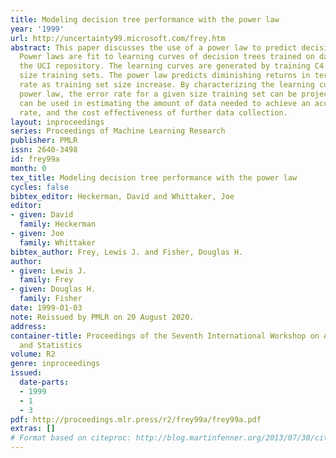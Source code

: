 ```yaml
---
title: Modeling decision tree performance with the power law
year: '1999'
url: http://uncertainty99.microsoft.com/frey.htm
abstract: This paper discusses the use of a power law to predict decision tree performance.
  Power laws are fit to learning curves of decision trees trained on data sets from
  the UCI repository. The learning curves are generated by training C4.5 on different
  size training sets. The power law predicts diminishing returns in terms of error
  rate as training set size increase. By characterizing the learning curve with a
  power law, the error rate for a given size training set can be projected. This projection
  can be used in estimating the amount of data needed to achieve an acceptable error
  rate, and the cost effectiveness of further data collection.
layout: inproceedings
series: Proceedings of Machine Learning Research
publisher: PMLR
issn: 2640-3498
id: frey99a
month: 0
tex_title: Modeling decision tree performance with the power law
cycles: false
bibtex_editor: Heckerman, David and Whittaker, Joe
editor:
- given: David
  family: Heckerman
- given: Joe
  family: Whittaker
bibtex_author: Frey, Lewis J. and Fisher, Douglas H.
author:
- given: Lewis J.
  family: Frey
- given: Douglas H.
  family: Fisher
date: 1999-01-03
note: Reissued by PMLR on 20 August 2020.
address:
container-title: Proceedings of the Seventh International Workshop on Artificial Intelligence
  and Statistics
volume: R2
genre: inproceedings
issued:
  date-parts:
  - 1999
  - 1
  - 3
pdf: http://proceedings.mlr.press/r2/frey99a/frey99a.pdf
extras: []
# Format based on citeproc: http://blog.martinfenner.org/2013/07/30/citeproc-yaml-for-bibliographies/
---
```

